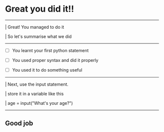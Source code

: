 # Great you did it!!

---

| Great! You managed to do it

| So let's summarise what we did

---

- [ ] You learnt your first python statement

- [ ] You used proper syntax and did it properly

- [ ] You used it to do something useful

---

| Next, use the input statement.

| store it in a variable like this

| age = input("What's your age?")

---

## Good job
